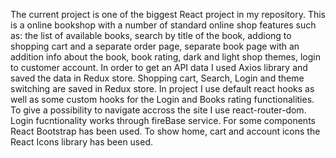The current project is one of the biggest React project in my repository. This is a online bookshop with a number of standard online shop features such as: the list of available books, search by title of the book, addiong to shopping cart and a separate order page, separate book page with an addition info about the book, book rating, dark and light shop themes, login to customer account.
In order to get an API data I used Axios library and saved the data in Redux store. Shopping cart, Search, Login and theme switching are saved in Redux store. In project I use default react hooks as well as some custom hooks for the Login and Books rating functionalities.
To give a possibility to navigate accross the site I use react-router-dom. Login fucntionality works through fireBase service.
For some components React Bootstrap has been used. To show home, cart and account icons the React Icons library has been used.
